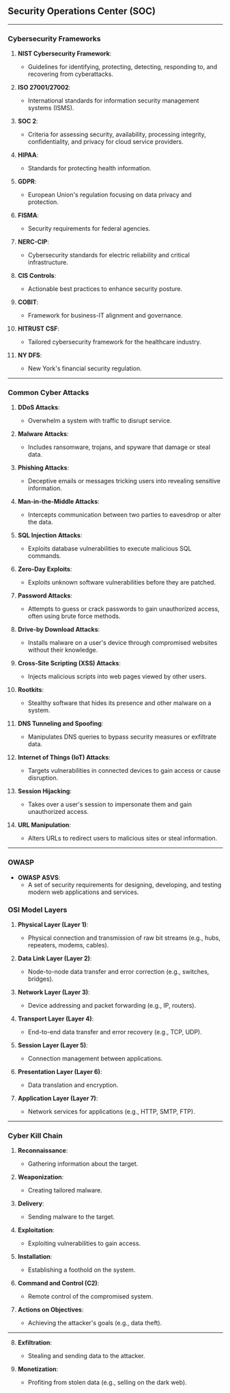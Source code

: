 ## Security Operations Center (SOC)
---

### Cybersecurity Frameworks

1. **NIST Cybersecurity Framework**: 
   - Guidelines for identifying, protecting, detecting, responding to, and recovering from cyberattacks.

2. **ISO 27001/27002**: 
   - International standards for information security management systems (ISMS).

3. **SOC 2**: 
   - Criteria for assessing security, availability, processing integrity, confidentiality, and privacy for cloud service providers.

4. **HIPAA**: 
   - Standards for protecting health information.

5. **GDPR**: 
   - European Union's regulation focusing on data privacy and protection.

6. **FISMA**: 
   - Security requirements for federal agencies.

7. **NERC-CIP**: 
   - Cybersecurity standards for electric reliability and critical infrastructure.

8. **CIS Controls**: 
   - Actionable best practices to enhance security posture.

9. **COBIT**: 
   - Framework for business-IT alignment and governance.

10. **HITRUST CSF**: 
    - Tailored cybersecurity framework for the healthcare industry.

11. **NY DFS**: 
    - New York's financial security regulation.
---

### Common Cyber Attacks

1. **DDoS Attacks**: 
   - Overwhelm a system with traffic to disrupt service.

2. **Malware Attacks**: 
   - Includes ransomware, trojans, and spyware that damage or steal data.

3. **Phishing Attacks**: 
   - Deceptive emails or messages tricking users into revealing sensitive information.

4. **Man-in-the-Middle Attacks**: 
   - Intercepts communication between two parties to eavesdrop or alter the data.

5. **SQL Injection Attacks**: 
   - Exploits database vulnerabilities to execute malicious SQL commands.

6. **Zero-Day Exploits**: 
   - Exploits unknown software vulnerabilities before they are patched.

7. **Password Attacks**: 
   - Attempts to guess or crack passwords to gain unauthorized access, often using brute force methods.

8. **Drive-by Download Attacks**: 
   - Installs malware on a user's device through compromised websites without their knowledge.

9. **Cross-Site Scripting (XSS) Attacks**: 
   - Injects malicious scripts into web pages viewed by other users.

10. **Rootkits**: 
    - Stealthy software that hides its presence and other malware on a system.

11. **DNS Tunneling and Spoofing**: 
    - Manipulates DNS queries to bypass security measures or exfiltrate data.

12. **Internet of Things (IoT) Attacks**: 
    - Targets vulnerabilities in connected devices to gain access or cause disruption.

13. **Session Hijacking**: 
    - Takes over a user's session to impersonate them and gain unauthorized access.

14. **URL Manipulation**: 
    - Alters URLs to redirect users to malicious sites or steal information.
---

### OWASP

- **OWASP ASVS**: 
  - A set of security requirements for designing, developing, and testing modern web applications and services.

### OSI Model Layers

1. **Physical Layer (Layer 1)**: 
   - Physical connection and transmission of raw bit streams (e.g., hubs, repeaters, modems, cables).

2. **Data Link Layer (Layer 2)**: 
   - Node-to-node data transfer and error correction (e.g., switches, bridges).

3. **Network Layer (Layer 3)**: 
   - Device addressing and packet forwarding (e.g., IP, routers).

4. **Transport Layer (Layer 4)**: 
   - End-to-end data transfer and error recovery (e.g., TCP, UDP).

5. **Session Layer (Layer 5)**: 
   - Connection management between applications.

6. **Presentation Layer (Layer 6)**: 
   - Data translation and encryption.

7. **Application Layer (Layer 7)**: 
   - Network services for applications (e.g., HTTP, SMTP, FTP).
---

### Cyber Kill Chain

1. **Reconnaissance**: 
   - Gathering information about the target.

2. **Weaponization**: 
   - Creating tailored malware.

3. **Delivery**: 
   - Sending malware to the target.

4. **Exploitation**: 
   - Exploiting vulnerabilities to gain access.

5. **Installation**: 
   - Establishing a foothold on the system.

6. **Command and Control (C2)**: 
   - Remote control of the compromised system.

7. **Actions on Objectives**: 
   - Achieving the attacker's goals (e.g., data theft).
---

8. **Exfiltration**: 
   - Stealing and sending data to the attacker.

9. **Monetization**: 
   - Profiting from stolen data (e.g., selling on the dark web).
